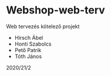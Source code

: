# Webshop-web-terv
Web tervezés kötelező projekt

- Hirsch Ábel
- Honti Szabolcs
- Pető Patrik
- Tóth János

2020/21/2
